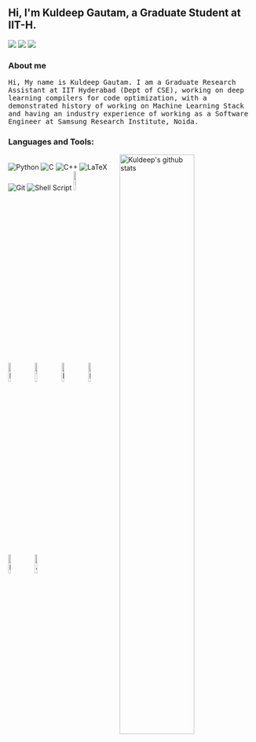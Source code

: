 <!-- Your title -->
## Hi, I'm Kuldeep Gautam, a Graduate Student at IIT-H.

<p align="left">
<a href="https://www.linkedin.com/in/kgautam01/"><img src="https://img.shields.io/badge/linkedin-%230077B5.svg?&style=for-the-badge&logo=linkedin&logoColor=white"/></a>
<a href="https://github.com/kgautam01"><img src="https://img.shields.io/badge/github-%23000000.svg?&style=for-the-badge&logo=github&logoColor=white"/></a>
<a href="mailto:kuldeep.gautam075@gmail.com"><img src="https://img.shields.io/badge/gmail-%23d44638.svg?&style=for-the-badge&logo=gmail&logoColor=white"/></a>
</p>

### About me
<p align="left"> <samp>Hi, My name is Kuldeep Gautam. I am a Graduate Research Assistant at IIT Hyderabad (Dept of CSE), working on deep learning compilers for code optimization, with a demonstrated history of working on Machine Learning Stack and having an industry experience of working as a Software Engineer at Samsung Research Institute, Noida.

### Languages and Tools:

<!-- Your github readme stats
You can use this api: https://github.com/anuraghazra/github-readme-stats
-->
<p>
    <img width="55%" align="right" alt="Kuldeep's github stats" src="https://github-readme-stats.vercel.app/api?username=kgautam01&show_icons=true&hide_border=true" />
  </a>
  
  <!-- Your languages and tools. Be careful with the alignment. 
  You can use this sites to get logos: https://www.vectorlogo.zone or https://simpleicons.org/
  -->
  <br />
  	<img alt="Python" src="https://img.shields.io/badge/python%20-%2314354C.svg?&style=for-the-badge&logo=python&logoColor=white">
	<img alt="C" src="https://img.shields.io/badge/c%20-%2300599C.svg?&style=for-the-badge&logo=c&logoColor=white">
	<img alt="C++" src="https://img.shields.io/badge/c++%20-%2300599C.svg?&style=for-the-badge&logo=c%2B%2B&ogoColor=white">
	<img alt="LaTeX" src="https://img.shields.io/badge/latex%20-%23008080.svg?&style=for-the-badge&logo=latex&logoColor=white">
	<img alt="Git" src="https://img.shields.io/badge/git%20-%23F05033.svg?&style=for-the-badge&logo=git&logoColor=white">
	<img alt="Shell Script" src="https://img.shields.io/badge/shell_script%20-%23121011.svg?&style=for-the-badge&logo=gnu-bash&logoColor=white"/>
<!--   	<img width="10%" src="https://www.vectorlogo.zone/logos/git-scm/git-scm-ar21.svg"> -->
	<img width="10%" alt="Ubuntu" src="https://img.shields.io/badge/Ubuntu-E95420?style=for-the-badge&logo=ubuntu&logoColor=white">
<!-- 	<img width="10%" src="https://www.vectorlogo.zone/logos/gnu_bash/gnu_bash-ar21.svg"> -->
  	<img width="10%" alt="Keras" src="https://img.shields.io/badge/Keras%20-%23D00000.svg?&style=for-the-badge&logo=Keras&logoColor=white">
	<img width="10%" alt="TensorFlow" src="https://img.shields.io/badge/TensorFlow%20-%23FF6F00.svg?&style=for-the-badge&logo=TensorFlow&logoColor=white">
	<img width="10%" alt="PyTorch" src="https://img.shields.io/badge/PyTorch%20-%23EE4C2C.svg?&style=for-the-badge&logo=PyTorch&logoColor=white">
	<img width="10%" alt="Pandas" src="https://img.shields.io/badge/pandas%20-%23150458.svg?&style=for-the-badge&logo=pandas&logoColor=white">
	<img width="10%" alt="NumPy" src="https://img.shields.io/badge/numpy%20-%23013243.svg?&style=for-the-badge&logo=numpy&logoColor=white">
  	<img width="10%" alt="Jupyter" src="https://img.shields.io/badge/Jupyter%20-%23F37626.svg?&style=for-the-badge&logo=Jupyter&logoColor=white">
  <br />
</p>
